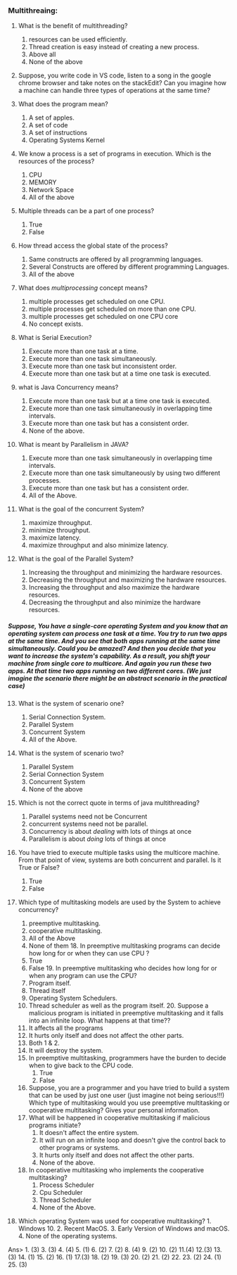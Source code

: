 ### Multithreaing:

1. What is the benefit of multithreading?
    1. resources can be used efficiently.
    2. Thread creation is easy instead of creating a new process.
    3. Above all
    4. None of the above
 2. Suppose, you write code in VS code, listen to a song in the google chrome browser and take notes on the stackEdit? Can you imagine how a machine can handle three types of operations at the same time?
 3. What does the program mean?
    1. A set of apples.
    2. A set of code
    3. A set of instructions
    4. Operating Systems Kernel
 4. We know a process is a set of programs in execution. Which is the resources of the process?
    1. CPU
    2. MEMORY
    3. Network Space
    4. All of the above
  5. Multiple threads can be a part of one process?
      1. True
      2. False
   6. How thread access the global state of the process?
         1. Same constructs are offered by all programming languages.
         2. Several Constructs are offered by different programming Languages.
         3. All of the above

   7. What does *multiprocessing* concept means?
        1. multiple processes get scheduled on one CPU.
        2. multiple processes get scheduled on more than one  CPU.
        3. multiple processes get scheduled on one CPU core
        4. No concept exists.

   8. What is Serial Execution?
         1. Execute more than one task at a time.
         2. Execute more than one task simultaneously.
         3. Execute more than one task but inconsistent order.
         4. Execute more than one task but at a time one task is executed.
   
   9. what is Java Concurrency means?
         1. Execute more than one task but at a time one task is executed.
         2. Execute more than one task simultaneously in overlapping time intervals. 
         3. Execute more than one task but has a consistent order.
         4. None of the above.
   
   10. What is meant by Parallelism in JAVA?
          1. Execute more than one task simultaneously in overlapping time intervals. 
          2. Execute more than one task simultaneously by using two different processes.
          3. Execute more than one task but has a consistent order.
          4. All of the Above.      
   
   11. What is the goal of the concurrent System?
         1. maximize throughput.
         2. minimize throughput.
         3. maximize latency.
         4. maximize throughput and also minimize latency.
   
   12. What is the goal of the Parallel System?
         1. Increasing the throughput and minimizing the hardware resources.
         2. Decreasing the throughput and maximizing the hardware resources. 
         3. Increasing the throughput and also maximize the hardware resources.
         4. Decreasing the throughput and also minimize the hardware resources.
#####  Suppose, You have a single-core operating System and you know that an operating system can process one task at a time.  You try to run two apps at the same time.  And you see that both apps running at the same time simultaneously. Could you be amazed? And then you decide that you want to increase the system's capability. As a result, you shift your machine from single core to multicore. And again you run these two apps. At that time two apps running on two different cores. (We just imagine the scenario there might be an abstract scenario in the practical case) 

13. What is the system of scenario one?
    1. Serial Connection System.
    2. Parallel System
    3. Concurrent System
    4. All of the Above.
 14. What is the system of scenario two?
      1. Parallel System
      2. Serial Connection System
      3. Concurrent System
      4. None of the above
  15. Which is not the correct quote in terms of java multithreading?
      1.  Parallel systems need not be Concurrent
      2. concurrent systems need not be parallel.
      3. Concurrency is about _dealing_ with lots of things at once
      4. Parallelism is about _doing_ lots of things at once
     
   16. You have tried to execute multiple tasks using the multicore machine. From that point of view, systems are both concurrent and parallel. Is it True or False?
        1. True
        2. False
   17. Which type of multitasking models are used by the System to achieve concurrency?
        1. preemptive multitasking.
        2. cooperative multitasking.
        3. All of the Above
        4. None of them
    18. In preemptive multitasking programs can decide how long for or when they can use CPU ?
         1. True 
         2. False
     19. In preemptive multitasking who decides how long for or when any program can use the CPU?
         1. Program itself.
         2. Thread itself
         3. Operating System Schedulers.
         4. Thread scheduler as well as the program itself. 
     20. Suppose a malicious program is initiated in preemptive multitasking and it falls into an infinite loop. What happens at that time??
          1. It affects all the programs
          2. It hurts only itself and does not affect the other parts.
          3. Both 1 & 2.
          4. It will destroy the system. 
        21. In preemptive multitasking, programmers have the burden to decide when to give back to the CPU code.
            1. True 
            2. False
         22. Suppose, you are a programmer and you have tried to build a system that can be used by just one user (just imagine not being serious!!!)  Which type of multitasking would you use preemptive multitasking or cooperative multitasking? Gives your personal information. 
         23. What will be happened in cooperative multitasking if malicious programs initiate?
             1. It doesn't affect the entire system.
             2. It will run on an infinite loop and doesn't give the control back to other programs or systems.
             3. It hurts only itself and does not affect the other parts.
             4. None of the above.
        24. In cooperative multitasking who implements the cooperative multitasking?
             1. Process Scheduler 
             2. Cpu Scheduler
             3. Thread Scheduler
             4. None of the Above.
25. Which operating System was used for cooperative multitasking?
             1. Windows 10.
             2. Recent MacOS.
             3. Early Version of Windows and macOS.
             4. None of the operating systems.

 Ans> 1. (3) 3. (3) 4. (4) 5. (1)  6. (2) 7. (2) 8. (4) 9. (2) 10. (2) 11.(4) 12.(3) 13. (3) 14. (1) 15. (2) 16. (1)  17.(3) 18. (2) 19. (3) 20. (2) 21. (2) 22. 23. (2) 24. (1) 25. (3)     